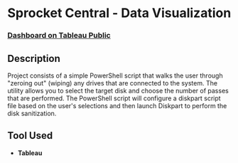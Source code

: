 <h1>Sprocket Central - Data Visualization </h1>

 ### [Dashboard on Tableau Public](https://public.tableau.com/app/profile/zahhar8012/viz/SprocketCentralBike/Dashboard13?publish=yes)

<h2>Description</h2>
Project consists of a simple PowerShell script that walks the user through "zeroing out" (wiping) any drives that are connected to the system. The utility allows you to select the target disk and choose the number of passes that are performed. The PowerShell script will configure a diskpart script file based on the user's selections and then launch Diskpart to perform the disk sanitization.
<br />


<h2>Tool Used</h2>

- <b>Tableau</b> 



<!--
 ```diff
- text in red
+ text in green
! text in orange
# text in gray
@@ text in purple (and bold)@@
```
--!>
